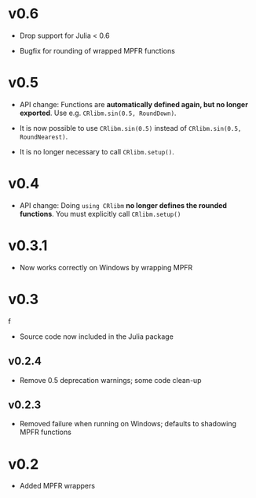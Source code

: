 
# v0.6

- Drop support for Julia < 0.6

- Bugfix for rounding of wrapped MPFR functions


# v0.5

- API change: Functions are **automatically defined again, but no longer exported**.
Use e.g. `CRlibm.sin(0.5, RoundDown)`.

- It is now possible to use `CRlibm.sin(0.5)` instead of `CRlibm.sin(0.5, RoundNearest)`.

- It is no longer necessary to call `CRlibm.setup()`.


# v0.4

- API change: Doing `using CRlibm` **no longer defines the rounded functions**.
You must explicitly call `CRlibm.setup()`

# v0.3.1

- Now works correctly on Windows by wrapping MPFR

# v0.3
f
- Source code now included in the Julia package

## v0.2.4

- Remove 0.5 deprecation warnings; some code clean-up

## v0.2.3

- Removed failure when running on Windows; defaults to shadowing MPFR functions

# v0.2

- Added MPFR wrappers
